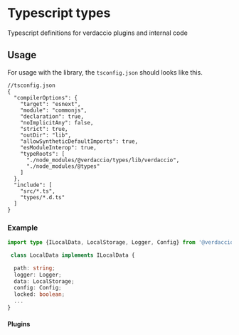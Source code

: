 # Typescript types

Typescript definitions for verdaccio plugins and internal code

## Usage

For usage with the library, the `tsconfig.json` should looks like this.

```
//tsconfig.json
{
  "compilerOptions": {
    "target": "esnext",
    "module": "commonjs",
    "declaration": true,
    "noImplicitAny": false,
    "strict": true,
    "outDir": "lib",
    "allowSyntheticDefaultImports": true,
    "esModuleInterop": true,
    "typeRoots": [
      "./node_modules/@verdaccio/types/lib/verdaccio",
      "./node_modules/@types"
    ]
  },
  "include": [
    "src/*.ts",
    "types/*.d.ts"
  ]
}
```

### Example

```typescript
import type {ILocalData, LocalStorage, Logger, Config} from '@verdaccio/types';

 class LocalData implements ILocalData {

  path: string;
  logger: Logger;
  data: LocalStorage;
  config: Config;
  locked: boolean;
  ...
}
```

#### Plugins
